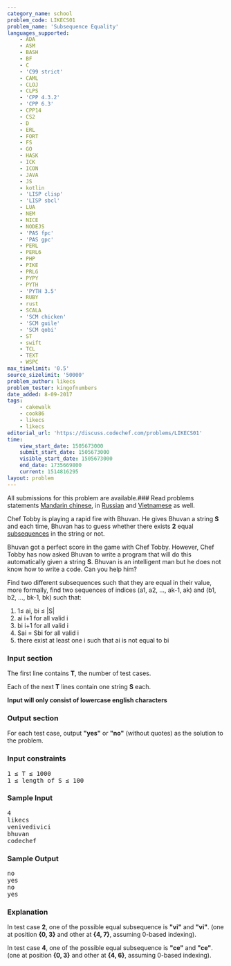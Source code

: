 ```yaml
---
category_name: school
problem_code: LIKECS01
problem_name: 'Subsequence Equality'
languages_supported:
    - ADA
    - ASM
    - BASH
    - BF
    - C
    - 'C99 strict'
    - CAML
    - CLOJ
    - CLPS
    - 'CPP 4.3.2'
    - 'CPP 6.3'
    - CPP14
    - CS2
    - D
    - ERL
    - FORT
    - FS
    - GO
    - HASK
    - ICK
    - ICON
    - JAVA
    - JS
    - kotlin
    - 'LISP clisp'
    - 'LISP sbcl'
    - LUA
    - NEM
    - NICE
    - NODEJS
    - 'PAS fpc'
    - 'PAS gpc'
    - PERL
    - PERL6
    - PHP
    - PIKE
    - PRLG
    - PYPY
    - PYTH
    - 'PYTH 3.5'
    - RUBY
    - rust
    - SCALA
    - 'SCM chicken'
    - 'SCM guile'
    - 'SCM qobi'
    - ST
    - swift
    - TCL
    - TEXT
    - WSPC
max_timelimit: '0.5'
source_sizelimit: '50000'
problem_author: likecs
problem_tester: kingofnumbers
date_added: 8-09-2017
tags:
    - cakewalk
    - cook86
    - likecs
    - likecs
editorial_url: 'https://discuss.codechef.com/problems/LIKECS01'
time:
    view_start_date: 1505673000
    submit_start_date: 1505673000
    visible_start_date: 1505673000
    end_date: 1735669800
    current: 1514816295
layout: problem
---
```

All submissions for this problem are available.### Read problems statements [Mandarin chinese](http://www.codechef.com/download/translated/COOK86/mandarin/LIKECS01.pdf), in [Russian](http://www.codechef.com/download/translated/COOK86/russian/LIKECS01.pdf) and [Vietnamese](http://www.codechef.com/download/translated/COOK86/vietnamese/LIKECS01.pdf) as well.

Chef Tobby is playing a rapid fire with Bhuvan. He gives Bhuvan a string **S** and each time, Bhuvan has to guess whether there exists **2** equal [subsequences](https://en.wikipedia.org/wiki/Subsequence) in the string or not.

Bhuvan got a perfect score in the game with Chef Tobby. However, Chef Tobby has now asked Bhuvan to write a program that will do this automatically given a string **S**. Bhuvan is an intelligent man but he does not know how to write a code. Can you help him?

Find two different subsequences such that they are equal in their value, more formally, find two sequences of indices (a1, a2, ..., ak-1, ak) and (b1, b2, ..., bk-1, bk) such that:

1. 1≤ ai, bi ≤ |S|
2. ai i+1 for all valid i
3. bi i+1 for all valid i
4. Sai = Sbi for all valid i
5. there exist at least one i such that ai is not equal to bi

### Input section

The first line contains **T**, the number of test cases.

Each of the next **T** lines contain one string **S** each.

**Input will only consist of lowercase english characters**

### Output section

For each test case, output **"yes"** or **"no"** (without quotes) as the solution to the problem.

### Input constraints

<pre>
1 ≤ T ≤ 1000
1 ≤ length of S ≤ 100
</pre>
### Sample Input

<pre>
4
likecs
venivedivici
bhuvan
codechef
</pre>
### Sample Output

<pre>
no
yes
no
yes
</pre>
### Explanation

In test case **2**, one of the possible equal subsequence is **"vi"** and **"vi"**. (one at position **{0, 3}** and other at **{4, 7}**, assuming 0-based indexing).

In test case **4**, one of the possible equal subsequence is **"ce"** and **"ce"**. (one at position **{0, 3}** and other at **{4, 6}**, assuming 0-based indexing).
